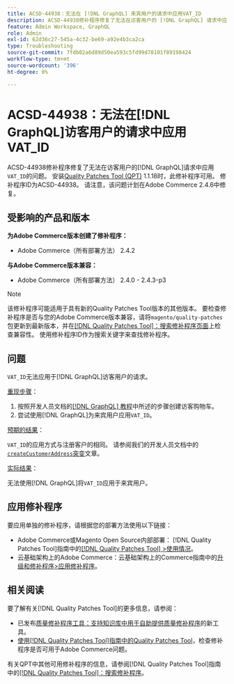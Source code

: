 ```yaml
---
title: ACSD-44938：无法在 [!DNL GraphQL] 来宾用户的请求中应用VAT_ID
description: ACSD-44938修补程序修复了无法在访客用户的 [!DNL GraphQL] 请求中应用“VAT_ID”的问题。 安装[Quality Patches Tool (QPT)](https://experienceleague.adobe.com/zh-hans/docs/commerce-operations/tools/quality-patches-tool/quality-patches-tool-to-self-serve-quality-patches) 1.1.18后，即可使用此修补程序。 修补程序ID为ACSD-44938。 请注意，该问题计划在Adobe Commerce 2.4.6中修复。
feature: Admin Workspace, GraphQL
role: Admin
exl-id: 62d36c27-545a-4c32-be69-a92e4b3ca2ca
type: Troubleshooting
source-git-commit: 7fdb02a6d89d50ea593c5fd99d78101f89198424
workflow-type: tm+mt
source-wordcount: '396'
ht-degree: 0%

---
```


# ACSD-44938：无法在[!DNL GraphQL]访客用户的请求中应用VAT_ID

ACSD-44938修补程序修复了无法在访客用户的[!DNL GraphQL]请求中应用`VAT_ID`的问题。 安装[Quality Patches Tool (QPT)](https://experienceleague.adobe.com/zh-hans/docs/commerce-operations/tools/quality-patches-tool/quality-patches-tool-to-self-serve-quality-patches) 1.1.18时，此修补程序可用。 修补程序ID为ACSD-44938。 请注意，该问题计划在Adobe Commerce 2.4.6中修复。

## 受影响的产品和版本

**为Adobe Commerce版本创建了修补程序：**

* Adobe Commerce（所有部署方法） 2.4.2

**与Adobe Commerce版本兼容：**

* Adobe Commerce（所有部署方法） 2.4.0 - 2.4.3-p3

>[!NOTE]
>
>该修补程序可能适用于具有新的Quality Patches Tool版本的其他版本。 要检查修补程序是否与您的Adobe Commerce版本兼容，请将`magento/quality-patches`包更新到最新版本，并在[[!DNL Quality Patches Tool]：搜索修补程序页面](https://experienceleague.adobe.com/zh-hans/docs/commerce-operations/tools/quality-patches-tool/quality-patches-tool-to-self-serve-quality-patches)上检查兼容性。 使用修补程序ID作为搜索关键字来查找修补程序。

## 问题

`VAT_ID`无法应用于[!DNL GraphQL]访客用户的请求。

<u>重现步骤</u>：

1. 按照开发人员文档的[[!DNL GraphQL] 教程](https://developer.adobe.com/commerce/webapi/graphql/tutorials/checkout/)中所述的步骤创建访客购物车。
1. 尝试使用[!DNL GraphQL]为来宾用户应用`VAT_ID`。

<u>预期的结果</u>：

`VAT_ID`的应用方式与注册客户的相同。 请参阅我们的开发人员文档中的[`createCustomerAddress`突变](https://developer.adobe.com/commerce/webapi/graphql/schema/customer/mutations/create-address/)文章。

<u>实际结果</u>：

无法使用[!DNL GraphQL]将`VAT_ID`应用于来宾用户。

## 应用修补程序

要应用单独的修补程序，请根据您的部署方法使用以下链接：

* Adobe Commerce或Magento Open Source内部部署： [!DNL Quality Patches Tool]指南中的[[!DNL Quality Patches Tool] >使用情况](/help/tools/quality-patches-tool/usage.md)。
* 云基础架构上的Adobe Commerce：云基础架构上的Commerce指南中的[升级和修补程序>应用修补程序](https://experienceleague.adobe.com/docs/commerce-cloud-service/user-guide/develop/upgrade/apply-patches.html?lang=zh-Hans)。

## 相关阅读

要了解有关[!DNL Quality Patches Tool]的更多信息，请参阅：

* 已发布[质量修补程序工具：支持知识库中用于自助提供质量修补程序](https://experienceleague.adobe.com/zh-hans/docs/commerce-operations/tools/quality-patches-tool/quality-patches-tool-to-self-serve-quality-patches)的新工具。
* [使用[!DNL Quality Patches Tool]指南中的Quality Patches Tool](/help/tools/quality-patches-tool/patches-available-in-qpt/check-patch-for-magento-issue-with-magento-quality-patches.md)，检查修补程序是否可用于Adobe Commerce问题。

有关QPT中其他可用修补程序的信息，请参阅[!DNL Quality Patches Tool]指南中的[[!DNL Quality Patches Tool]：搜索修补程序](https://experienceleague.adobe.com/tools/commerce-quality-patches/index.html?lang=zh-Hans)。
